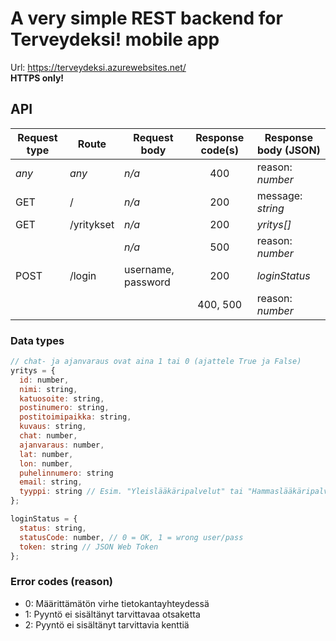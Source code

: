 # A very simple REST backend for Terveydeksi! mobile app

Url: https://terveydeksi.azurewebsites.net/  
**HTTPS only!**

## API
| Request type | Route      | Request body       |Response code(s)| Response body (JSON) |
|--------------|------------|--------------------|:--------------:|----------------------|
| _any_        | _any_      | _n/a_              | 400            | reason: _number_     |
| GET          | /          | _n/a_              | 200            | message: _string_    |
| GET          | /yritykset | _n/a_              | 200            | _yritys[]_           |
|              |            | _n/a_              | 500            | reason: _number_     |
| POST         | /login     | username, password | 200            | _loginStatus_        |
|              |            |                    | 400, 500       | reason: _number_     |

### Data types
```javascript
// chat- ja ajanvaraus ovat aina 1 tai 0 (ajattele True ja False)
yritys = {
  id: number,
  nimi: string,
  katuosoite: string,
  postinumero: string,
  postitoimipaikka: string,
  kuvaus: string,
  chat: number,
  ajanvaraus: number,
  lat: number,
  lon: number,
  puhelinnumero: string
  email: string,
  tyyppi: string // Esim. "Yleislääkäripalvelut" tai "Hammaslääkäripalvelut"
};

loginStatus = {
  status: string,
  statusCode: number, // 0 = OK, 1 = wrong user/pass
  token: string // JSON Web Token
};
```
### Error codes (reason)
* 0: Määrittämätön virhe tietokantayhteydessä
* 1: Pyyntö ei sisältänyt tarvittavaa otsaketta
* 2: Pyyntö ei sisältänyt tarvittavia kenttiä
